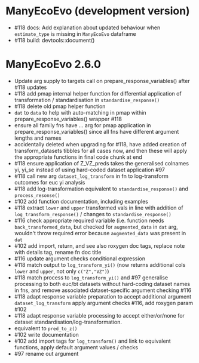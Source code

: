 # ManyEcoEvo (development version)

<!-- NEWS.md is maintained by https://cynkra.github.io/fledge, do not edit -->

- #118 docs: Add explanation about updated behaviour when `estimate_type` is missing in `ManyEcoEvo` dataframe
- #118 build: devtools::document()

# ManyEcoEvo 2.6.0

- Update arg supply to targets call on prepare_response_variables() after #118 updates
- #118 add pmap internal helper function for differential application of transformation / standardisation in `standardise_response()`
- #118 delete old pmap helper function
- `dat` to `data` to help with auto-matching in pmap within prepare_response_variables() wrapper #118
- ensure all family fns have ... arg for pmap application in prepare_response_variables() since all fns have different argument lengths and names
- accidentally deleted when upgrading for #118, have added creation of transform_datasets tibbles for all cases now, and then these will apply the appropriate functions in final code chunk at end
- #118 ensure application of Z_VZ_preds takes the generalised colnames yi, yi_se instead of using hard-coded dataset application #97
- #118 call new arg `dataset_log_transform` in fn to log-transform outcomes for euc yi analysis
- #118 add log-transformation equivalent to `standardise_response()` and `process_resonse()`
- #102 add function documentation, including examples
- #118 extract `lower` and `upper` transformed vals in line with addition of `log_transform_response()` / changes to `standardise_response()`
- #116 check appropriate required variable (i.e. function needs `back_transformed_data`, but checked for `augmented_data` in `dat` arg, wouldn't throw required error because `augmented_data` was present in `dat`
- #102 add import, return, and see also roxygen doc tags, replace note with details tag, rename fn doc title
- #116 update argument checks conditional expression
- #118 match output to `log_transform_yi()` (now returns additional cols `lower` and `upper`, not only `c("Z","VZ")`)
- #118 match process to `log_transform_yi()` and #97 generalise processing to both euc/bt datasets without hard-coding dataset names in fns, and remove associated dataset-specific argument checking #116
- #118 adapt response variable preparation to accept additional argument `dataset_log_transform` apply argument checks #116, add roxygen param #102
- #118 adapt response variable processing to accept either/or/none for dataset standardisation/log-transformation.
- equivalent to `pred_to_z()`
- #102 write documentation
- #102 add import tags for `log_transform()` and link to equivalent functions, apply default argument values / checks
- #97 rename out argument
